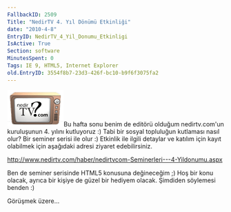 ```yaml
---
FallbackID: 2509
Title: "NedirTV 4. Yıl Dönümü Etkinliği"
date: "2010-4-8"
EntryID: NedirTV_4_Yil_Donumu_Etkinligi
IsActive: True
Section: software
MinutesSpent: 0
Tags: IE 9, HTML5, Internet Explorer
old.EntryID: 3554f8b7-23d3-426f-bc10-b9f6f3075fa2
---
```

![](media/NedirTV_4_Yil_Donumu_Etkinligi/nedirtv_logo.png)Bu hafta
sonu benim de editörü olduğum nedirtv.com'un kuruluşunun 4. yılını
kutluyoruz :) Tabi bir sosyal topluluğun kutlaması nasıl olur? Bir
seminer serisi ile olur :) Etkinlik ile ilgili detaylar ve katılım için
kayıt olabilmek için aşağıdaki adresi ziyaret edebilirsiniz.

<http://www.nedirtv.com/haber/nedirtvcom-Seminerleri---4-Yildonumu.aspx>

Ben de seminer serisinde HTML5 konusuna değineceğim ;) Hoş bir konu
olacak, ayrıca bir kişiye de güzel bir hediyem olacak. Şimdiden
söylemesi benden :)

Görüşmek üzere...


